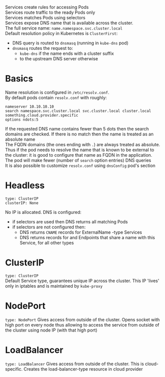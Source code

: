 Services create rules for accessing Pods  
Services route traffic to the ready Pods only  
Services matches Pods using selectors  
Services expose DNS name that is available across the cluster.  
The full service name: `name.namespace.svc.cluster.local`  
Default resolution policy in Kubernetes is `ClusterFirst`:
 - DNS query is routed to `dnsmasq` (running in `kube-dns` pod)
 - `dnsmasq` routes the request to:
    - `kube-dns` if the name ends with a cluster suffix 
    - to the upstream DNS server otherwise

# Basics
Name resolution is configured in `/etc/resolv.conf`.  
By default pods contain `resolv.conf` with roughly:
```
nameserver 10.10.10.10
search namespace.svc.cluster.local svc.cluster.local cluster.local something.cloud.provider.specific
options ndots:5
```
If the requested DNS name contains fewer than 5 dots then the search domains are checked. 
If there is no match then the name is treated as an absolute name  
The FQDN domains (the ones ending with `.`) are always treated as absolute.
Thus if the pod needs to resolve the name that is known to be external to the cluster: it is good to configure that name as FQDN in the application.
The pod will make fewer (number of `search` option entries) DNS queries  
It is also possible to customize `resolv.conf` using `dnsConfig` pod's section

# Headless
```
type: ClusterIP
clusterIP: None
```
No IP is allocated. DNS is configured:
- if selectors are used then DNS returns all matching Pods
- if selectors are not configured then:
   - DNS returns `CNAME` records for ExternalName -type Services
   - DNS returns records for and Endpoints that share a name with this Service, for all other types
   
# ClusterIP
`type: ClusterIP`  
Default Service type, guarantees unique IP across the cluster. This IP 'lives' only in iptables and is maintained by `kube-proxy`

# NodePort
`type: NodePort`
Gives access from outside of the cluster. Opens socket with high port on every node thus allowing to access the service 
from outside of the cluster using node IP (with that high port)

# LoadBalancer
`type: LoadBalancer`
Gives access from outside of the cluster. This is cloud-specific. Creates the load-balancer-type resource in cloud provider
